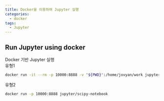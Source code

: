 ```yaml
---
title: Docker을 이용하여 Jupyter 실행
categories:
  - docker
tags:
  - Jupyter
---
```


## Run Jupyter using docker

Docker 기반 Jupyter 실행  
유형1  
```bash
docker run -it --rm -p 10000:8888 -v "${PWD}":/home/jovyan/work jupyter/datascience-notebook
```

유형2  
```bash
docker run -p 10000:8888 jupyter/scipy-notebook
```
